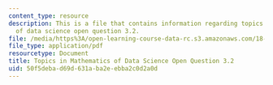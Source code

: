 ```yaml
---
content_type: resource
description: This is a file that contains information regarding topics in mathematics
  of data science open question 3.2.
file: /media/https%3A/open-learning-course-data-rc.s3.amazonaws.com/18-s096-topics-in-mathematics-of-data-science-fall-2015/50f5debad69d631aba2eebba2c0d2a0d_MIT18_S096F15_Open3.2.pdf
file_type: application/pdf
resourcetype: Document
title: Topics in Mathematics of Data Science Open Question 3.2
uid: 50f5deba-d69d-631a-ba2e-ebba2c0d2a0d
---
```

